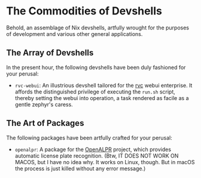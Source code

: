 # The Commodities of Devshells

Behold, an assemblage of Nix devshells, artfully wrought for the purposes of development and various other general applications.

## The Array of Devshells

In the present hour, the following devshells have been duly fashioned for your perusal:

- `rvc-webui`: An illustrious devshell tailored for the [rvc](https://github.com/RVC-Project/Retrieval-based-Voice-Conversion-WebUI) webui enterprise. It affords the distinguished privilege of executing the `run.sh` script, thereby setting the webui into operation, a task rendered as facile as a gentle zephyr's caress.

## The Art of Packages

The following packages have been artfully crafted for your perusal:

- `openalpr`: A package for the [OpenALPR](https://github.com/openalpr/openalpr) project, which provides automatic license plate recognition. (Btw, IT DOES NOT WORK ON MACOS, but I have no idea why. It works on Linux, though. But in macOS the process is just killed without any error message.)
